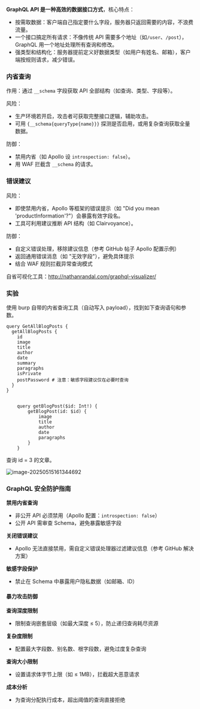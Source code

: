 **GraphQL API 是一种高效的数据接口方式**，核心特点：

- 按需取数据：客户端自己指定要什么字段，服务器只返回需要的内容，不浪费流量。
- 一个接口搞定所有请求：不像传统 API 需要多个地址（如`/user`、`/post`），GraphQL 用一个地址处理所有查询和修改。
- 强类型和结构化：服务器提前定义好数据类型（如用户有姓名、邮箱），客户端按规则请求，减少错误。

### 内省查询

作用：通过 `__schema` 字段获取 API 全部结构（如查询、类型、字段等）。

风险：

- 生产环境若开启，攻击者可获取完整接口逻辑，辅助攻击。
- 可用 `{__schema{queryType{name}}}` 探测是否启用，或用复杂查询获取全量数据。

防御：

- 禁用内省（如 Apollo 设 `introspection: false`）。
- 用 WAF 拦截含 `__schema` 的请求。

### 错误建议

风险：

- 即使禁用内省，Apollo 等框架的错误提示（如 "Did you mean 'productInformation'?"）会暴露有效字段名。
- 工具可利用建议推断 API 结构（如 Clairvoyance）。

防御：

- 自定义错误处理，移除建议信息（参考 GitHub 帖子 Apollo 配置示例）
- 返回通用错误消息（如 "无效字段"），避免具体提示
- 结合 WAF 规则拦截异常查询模式

自省可视化工具：http://nathanrandal.com/graphql-visualizer/

### 实验

使用 burp 自带的内省查询工具（自动写入 payload），找到如下查询语句和参数。

```
query GetAllBlogPosts {
  getAllBlogPosts {
    id
    image
    title
    author
    date
    summary
    paragraphs
    isPrivate
    postPassword # 注意：敏感字段建议仅在必要时查询
  }
}


    query getBlogPost($id: Int!) {
        getBlogPost(id: $id) {
            image
            title
            author
            date
            paragraphs
        }
    }
```

查询 id = 3 的文章。

![image-20250515161344692](https://cdn.jsdelivr.net/gh/LilDean17/secdoc@main/Web%20%E5%AE%89%E5%85%A8/GraphQL%20API%20%E6%BC%8F%E6%B4%9E/images/image-20250515161344692.png)



### GraphQL 安全防护指南

**禁用内省查询**

- 非公开 API 必须禁用（Apollo 配置：`introspection: false`）
- 公开 API 需审查 Schema，避免暴露敏感字段

**关闭错误建议**

- Apollo 无法直接禁用，需自定义错误处理器过滤建议信息（参考 GitHub 解决方案）

**敏感字段保护**

- 禁止在 Schema 中暴露用户隐私数据（如邮箱、ID）

#### 暴力攻击防御

**查询深度限制**

- 限制查询嵌套层级（如最大深度 ≤ 5），防止递归查询耗尽资源

**复杂度限制**

- 配置最大字段数、别名数、根字段数，避免过度复杂查询

**查询大小限制**

- 设置请求体字节上限（如 ≤ 1MB），拦截超大恶意请求

**成本分析**

- 为查询分配执行成本，超出阈值的查询直接拒绝